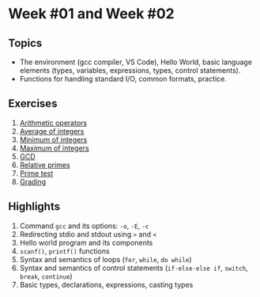 # Week #01 and Week #02

## Topics

* The environment (gcc compiler, VS Code), Hello World, basic language elements (types, variables, expressions, types, control statements).
* Functions for handling standard I/O, common formats, practice.

## Exercises

1. [Arithmetic operators](./PC200777.md)
2. [Average of integers](./PC200780.md)
3. [Minimum of integers](./PC200783.md)
4. [Maximum of integers](./PC200785.md)
5. [GCD](./PC200787.md)
6. [Relative primes](./PC200788.md)
7. [Prime test](./PC200789.md)
8. [Grading](./PC200790.md)

## Highlights

1. Command `gcc` and its options: `-o`, `-E`, `-c`
2. Redirecting stdio and stdout using `>` and `<`
3. Hello world program and its components
4. `scanf()`, `printf()` functions
5. Syntax and semantics of loops (`for`, `while`, `do while`)
6. Syntax and semantics of control statements (`if-else-else if`, `switch`, `break`, `continue`)
7. Basic types, declarations, expressions, casting types